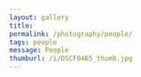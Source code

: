 ```yaml
---
layout: gallery
title: 
permalink: /photography/people/
tags: people
message: People
thumburl: /i/DSCF0465_thumb.jpg
---
```



